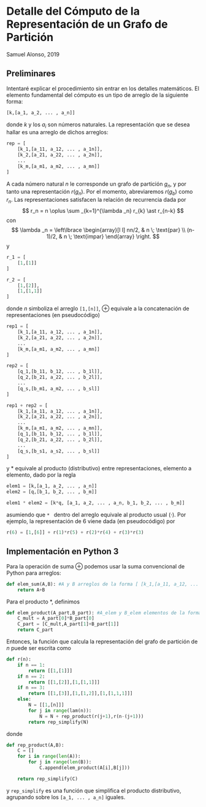 # Detalle del Cómputo de la Representación de un Grafo de Partición

Samuel Alonso, 2019



## Preliminares

Intentaré explicar el procedimiento sin entrar en los detalles matemáticos. El elemento fundamental del cómputo es un tipo de arreglo de la siguiente forma:

```python
[k,[a_1, a_2, ... , a_n]]
```

donde $k$ y los $a_i$ son números naturales. La representación que se desea hallar es una arreglo de dichos arreglos:

```  python
rep = [
    [k_1,[a_11, a_12, ... , a_1n]],
    [k_2,[a_21, a_22, ... , a_2n]],
    ...
    [k_m,[a_m1, a_m2, ... , a_mn]]
]
```

A cada número natural $n$ le corresponde un grafo de partición $g_n$,  y por tanto una representación $r(g_n)$. Por el momento, abreviaremos $r(g_b)$ como $r_n$. Las representaciones satisfacen la relación de recurrencia dada por
$$
r_n = n \oplus \sum _{k=1}^{\lambda _n} r_{k} \ast r_{n-k}
$$
con
$$
\lambda _n = \left\lbrace
	\begin{array}[l l] 
    nn/2, & n \; \text{par} \\
    (n-1)/2, & n \; \text{impar}
	\end{array}
\right.
$$
y

```  python
r_1 = [
    [1,[1]]
]

r_2 = [
    [1,[2]],
    [1,[1,1]]
]
```

donde $n$ simboliza el arreglo `[1,[n]]`, $\oplus$ equivale a la concatenación de representaciones (en pseudocódigo)

``` python
rep1 = [
    [k_1,[a_11, a_12, ... , a_1n]],
    [k_2,[a_21, a_22, ... , a_2n]],
    ...
    [k_m,[a_m1, a_m2, ... , a_mn]]
]

rep2 = [
    [q_1,[b_11, b_12, ... , b_1l]],
    [q_2,[b_21, a_22, ... , b_2l]],
    ...
    [q_s,[b_m1, a_m2, ... , b_sl]]
]

rep1 + rep2 = [
    [k_1,[a_11, a_12, ... , a_1n]],
    [k_2,[a_21, a_22, ... , a_2n]],
    ...
    [k_m,[a_m1, a_m2, ... , a_mn]],
    [q_1,[b_11, b_12, ... , b_1l]],
    [q_2,[b_21, a_22, ... , b_2l]],
    ...
    [q_s,[b_s1, a_s2, ... , b_sl]]
]
```

y $\ast$ equivale al producto (distributivo) entre representaciones, elemento a elemento, dado por la regla

```python
elem1 = [k,[a_1, a_2, ... , a_n]]
elem2 = [q,[b_1, b_2, ... , b_m]]

elem1 * elem2 = [k*q, [a_1, a_2, ... , a_n, b_1, b_2, ... , b_m]]
```

asumiendo que `* ` dentro del arreglo equivale al producto usual ($\cdot$). Por ejemplo, la representación de $6$ viene dada (en pseudocódigo) por 

```python
r(6) = [1,[6]] + r(1)*r(5) + r(2)*r(4) + r(3)*r(3)
```



## Implementación en Python 3

Para la operación de suma $\oplus$ podemos usar la suma convencional de Python para arreglos:

```python
def elem_sum(A,B): #A y B arreglos de la forma [ [k_1,[a_11, a_12, ... , a_1n]], ... , [k_m,[a_m1, a_m2, ... , a_mn]] ]
	return A+B
```

Para el producto $\ast$, definimos

```python
def elem_product(A_part,B_part): #A_elem y B_elem elementos de la forma [k_1,[a_11, a_12, ... , a_1n]]
	C_mult = A_part[0]*B_part[0]
	C_part = [C_mult,A_part[1]+B_part[1]]
	return C_part
```

Entonces, la función que calcula la representación del grafo de partición de $n$ puede ser escrita como

```python
def r(n):
	if n == 1:
		return [[1,[1]]]
	if n == 2:
		return [[1,[2]],[1,[1,1]]]
	if n == 3:
		return [[1,[3]],[1,[1,2]],[1,[1,1,1]]]
	else:
		N = [[1,[n]]]
		for j in range(lam(n)):
			N = N + rep_product(r(j+1),r(n-(j+1)))
		return rep_simplify(N)
```

donde

```python
def rep_product(A,B):
	C = []
	for i in range(len(A)):
		for j in range(len(B)):
			C.append(elem_product(A[i],B[j]))

	return rep_simplify(C)
```

y `rep_simplify` es una función que simplifica el producto distributivo, agrupando sobre los `[a_1, ... , a_n]` iguales. 